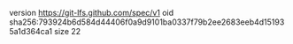 version https://git-lfs.github.com/spec/v1
oid sha256:793924b6d584d44406f0a9d9101ba0337f79b2ee2683eeb4d151935a1d364ca1
size 22

